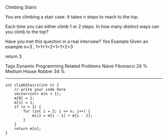 Climbing Stairs 

You are climbing a stair case. It takes n steps to reach to the top.

Each time you can either climb 1 or 2 steps. In how many distinct ways can you climb to the top?

Have you met this question in a real interview? Yes
Example
Given an example n=3 , 1+1+1=2+1=1+2=3

return 3

Tags 
Dynamic Programming
Related Problems 
Naive Fibonacci 24 %
Medium House Robber 34 %

----------
	int climbStairs(int n) {
	    // write your code here
	    vector<int> m(n + 1);
	    m[0] = 1;
	    m[1] = 1;
	    if (n > 1) {
	        for (int i = 2; i <= n; i++) {
	            m[i] = m[i - 1] + m[i - 2];
	        }
	    }
	    return m[n];
	}